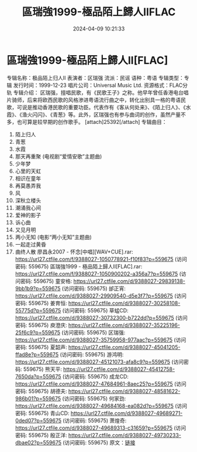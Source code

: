 ﻿---
title: 區瑞強1999-極品陌上歸人IIFLAC
date: 2024-04-09 10:21:33
categories: WAV车载音乐、镜像
tags: 华语中文
---
# 區瑞強1999-極品陌上歸人II[FLAC]

专辑名称：极品陌上归人II
表演者：区瑞强
流派：民谣
语种：粤语
专辑类型：专辑
发行时间：1999-12-23
唱片公司：Universal Music Ltd.
资源格式：FLAC分轨
专辑介绍：
区瑞强，擅唱民歌，有《民歌王子》之称。他早年曾任香港电台唱片骑师，后来将欧西民歌的风格渗进粤语流行曲之中，转化出别具一格的粤语民歌，可说是推动香港民歌的重要功臣。代表作有《客从何处来》、《陌上归人》、《水霞》、《渔火闪闪》、《青葱》等。此外，区瑞强也有参与曲词的创作，虽然产量不多，也可算是较早期的创作歌手。
[attach]25392[/attach]
专辑曲目：
01. 陌上归人
02. 青葱
03. 水霞
04. 那天再重聚 (电视剧“爱情安歌”主题曲)
05. 少年梦
06. 心里的天虹
07. 相识在童年
08. 再莫愚弄我
09. 风
10. 深秋立楼头
11. 潮涌我心间
12. 爱神的影子
13. 诉心曲
14. 又见月明
15. 两小无知 (电影“两小无知”主题曲)
16. 一起走过黄昏
17. 曲终人散
廖昌永2007 - 怀念[中唱][WAV+CUE].rar: https://url27.ctfile.com/f/9388027-1050778921-f10f83?p=559675
(访问密码: 559675)
區瑞強1999 - 極品陌上歸人II[FLAC].rar: https://url27.ctfile.com/f/9388027-1050900202-a356a7?p=559675
(访问密码: 559675)
童安格: https://url27.ctfile.com/d/9388027-29839138-9bb1b9?p=559675
(访问密码: 559675)
邰正宵: https://url27.ctfile.com/d/9388027-29909540-d5e3f7?p=559675
(访问密码: 559675)
姜育恒: https://url27.ctfile.com/d/9388027-30258108-55775d?p=559675
(访问密码: 559675)
草蜢CD: https://url27.ctfile.com/d/9388027-30732300-b722dd?p=559675
(访问密码: 559675)
庾澄庆: https://url27.ctfile.com/d/9388027-35225196-25f6c9?p=559675
(访问密码: 559675)
区瑞强: https://url27.ctfile.com/d/9388027-35759958-977aac?p=559675
(访问密码: 559675)
夏韶声: https://url27.ctfile.com/d/9388027-45041205-ffad8e?p=559675
(访问密码: 559675)
游鸿明: https://url27.ctfile.com/d/9388027-45121073-afa8c9?p=559675
(访问密码: 559675)
熊天平: https://url27.ctfile.com/d/9388027-45412758-7650da?p=559675
(访问密码: 559675)
成龙CD: https://url27.ctfile.com/d/9388027-47684961-8aec25?p=559675
(访问密码: 559675)
胡德夫: https://url27.ctfile.com/d/9388027-48581622-986b01?p=559675
(访问密码: 559675)
何家劲: https://url27.ctfile.com/d/9388027-49684168-ea082d?p=559675
(访问密码: 559675)
青山CD: https://url27.ctfile.com/d/9388027-49689271-0ded07?p=559675
(访问密码: 559675)
萧煌奇: https://url27.ctfile.com/d/9388027-49689313-c31659?p=559675
(访问密码: 559675)
殷正洋: https://url27.ctfile.com/d/9388027-49730233-dbae02?p=559675
(访问密码: 559675)
原文：[链接](https://blog.sina.com.cn/s/blog_1647c7e760103152c.html)